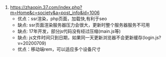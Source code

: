
1.  https://zhaopin.37.com/index.php?m=Home&c=society&a=post_info&id=1006
    -  优点：ssr渲染，php页面，加载快,有利于seo
    -  缺点: ssr页面渲染服务器压力会很大，更新时整个服务器服务不可用
    -  缺点: 17年开发，部分js代码没有经过压缩(main.js等)
    -  缺点: js文件时间只到日期，如果同一天更新浏览器不会更新缓存(login.js?v=20200709)
    - 优点：移动端rem，可以适应多个设备尺寸